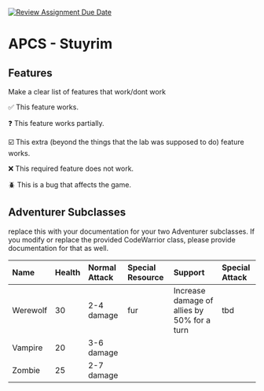 [![Review Assignment Due Date](https://classroom.github.com/assets/deadline-readme-button-22041afd0340ce965d47ae6ef1cefeee28c7c493a6346c4f15d667ab976d596c.svg)](https://classroom.github.com/a/KprAwj1n)
# APCS - Stuyrim

## Features

Make a clear list of features that work/dont work

:white_check_mark: This feature works.

:question: This feature works partially.

:ballot_box_with_check: This extra (beyond the things that the lab was supposed to do) feature works.

:x: This required feature does not work.

:beetle: This is a bug that affects the game.



## Adventurer Subclasses

replace this with your documentation for your two Adventurer subclasses. If you modify or replace the provided CodeWarrior class, please provide documentation for that as well.


| Name | Health | Normal Attack | Special Resource | Support | Special Attack |
| :----- | :----- | :----- | :----- | :-----| :-----|
| Werewolf  | 30      | 2-4 damage | fur | Increase damage of allies by 50% for a turn | tbd| 
| Vampire  | 20      | 3-6 damage |
| Zombie   | 25      | 2-7 damage |